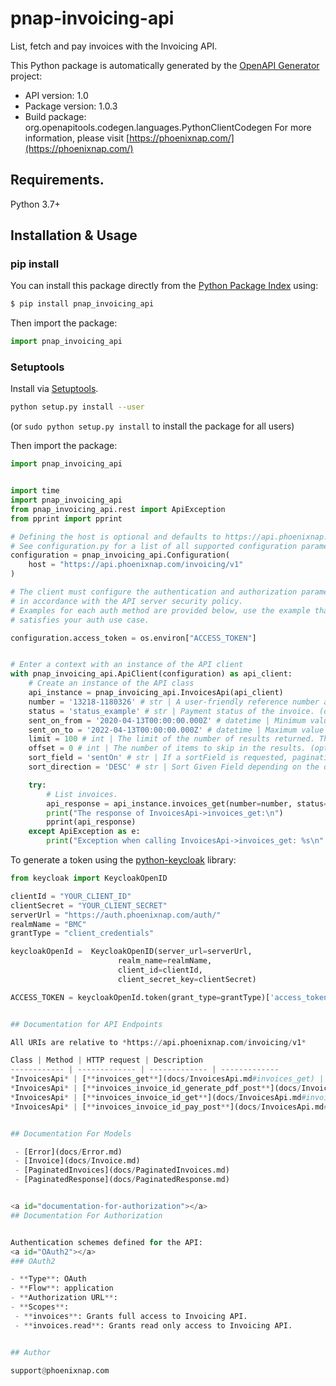 # pnap-invoicing-api
List, fetch and pay invoices with the Invoicing API.


This Python package is automatically generated by the [OpenAPI Generator](https://openapi-generator.tech) project:

- API version: 1.0
- Package version: 1.0.3
- Build package: org.openapitools.codegen.languages.PythonClientCodegen
For more information, please visit [https://phoenixnap.com/](https://phoenixnap.com/)

## Requirements.

Python 3.7+

## Installation & Usage
### pip install

You can install this package directly from the [Python Package Index](https://pypi.org/) using:

```sh
$ pip install pnap_invoicing_api
```

Then import the package:
```python
import pnap_invoicing_api
```

### Setuptools

Install via [Setuptools](http://pypi.python.org/pypi/setuptools).

```sh
python setup.py install --user
```
(or `sudo python setup.py install` to install the package for all users)

Then import the package:
```python
import pnap_invoicing_api
```

```python

import time
import pnap_invoicing_api
from pnap_invoicing_api.rest import ApiException
from pprint import pprint

# Defining the host is optional and defaults to https://api.phoenixnap.com/invoicing/v1
# See configuration.py for a list of all supported configuration parameters.
configuration = pnap_invoicing_api.Configuration(
    host = "https://api.phoenixnap.com/invoicing/v1"
)

# The client must configure the authentication and authorization parameters
# in accordance with the API server security policy.
# Examples for each auth method are provided below, use the example that
# satisfies your auth use case.

configuration.access_token = os.environ["ACCESS_TOKEN"]


# Enter a context with an instance of the API client
with pnap_invoicing_api.ApiClient(configuration) as api_client:
    # Create an instance of the API class
    api_instance = pnap_invoicing_api.InvoicesApi(api_client)
    number = '13218-1180326' # str | A user-friendly reference number assigned to the invoice. (optional)
    status = 'status_example' # str | Payment status of the invoice. (optional)
    sent_on_from = '2020-04-13T00:00:00.000Z' # datetime | Minimum value to filter invoices by sent on date. (optional)
    sent_on_to = '2022-04-13T00:00:00.000Z' # datetime | Maximum value to filter invoices by sent on date. (optional)
    limit = 100 # int | The limit of the number of results returned. The number of records returned may be smaller than the limit. (optional) (default to 100)
    offset = 0 # int | The number of items to skip in the results. (optional) (default to 0)
    sort_field = 'sentOn' # str | If a sortField is requested, pagination will be done after sorting. Default sorting is by number. (optional) (default to 'sentOn')
    sort_direction = 'DESC' # str | Sort Given Field depending on the desired direction. Default sorting is descending. (optional) (default to 'DESC')

    try:
        # List invoices.
        api_response = api_instance.invoices_get(number=number, status=status, sent_on_from=sent_on_from, sent_on_to=sent_on_to, limit=limit, offset=offset, sort_field=sort_field, sort_direction=sort_direction)
        print("The response of InvoicesApi->invoices_get:\n")
        pprint(api_response)
    except ApiException as e:
        print("Exception when calling InvoicesApi->invoices_get: %s\n" % e)

```

To generate a token using the [python-keycloak](https://pypi.org/project/python-keycloak/) library:
```python
from keycloak import KeycloakOpenID

clientId = "YOUR_CLIENT_ID"
clientSecret = "YOUR_CLIENT_SECRET"
serverUrl = "https://auth.phoenixnap.com/auth/"
realmName = "BMC"
grantType = "client_credentials"

keycloakOpenId =  KeycloakOpenID(server_url=serverUrl,
                        realm_name=realmName,
                        client_id=clientId,
                        client_secret_key=clientSecret)

ACCESS_TOKEN = keycloakOpenId.token(grant_type=grantType)['access_token']


## Documentation for API Endpoints

All URIs are relative to *https://api.phoenixnap.com/invoicing/v1*

Class | Method | HTTP request | Description
------------ | ------------- | ------------- | -------------
*InvoicesApi* | [**invoices_get**](docs/InvoicesApi.md#invoices_get) | **GET** /invoices | List invoices.
*InvoicesApi* | [**invoices_invoice_id_generate_pdf_post**](docs/InvoicesApi.md#invoices_invoice_id_generate_pdf_post) | **POST** /invoices/{invoiceId}/actions/generate-pdf | Generate invoice details as PDF.
*InvoicesApi* | [**invoices_invoice_id_get**](docs/InvoicesApi.md#invoices_invoice_id_get) | **GET** /invoices/{invoiceId} | Get invoice details.
*InvoicesApi* | [**invoices_invoice_id_pay_post**](docs/InvoicesApi.md#invoices_invoice_id_pay_post) | **POST** /invoices/{invoiceId}/actions/pay | Pay an invoice.


## Documentation For Models

 - [Error](docs/Error.md)
 - [Invoice](docs/Invoice.md)
 - [PaginatedInvoices](docs/PaginatedInvoices.md)
 - [PaginatedResponse](docs/PaginatedResponse.md)


<a id="documentation-for-authorization"></a>
## Documentation For Authorization


Authentication schemes defined for the API:
<a id="OAuth2"></a>
### OAuth2

- **Type**: OAuth
- **Flow**: application
- **Authorization URL**: 
- **Scopes**: 
 - **invoices**: Grants full access to Invoicing API.
 - **invoices.read**: Grants read only access to Invoicing API.


## Author

support@phoenixnap.com

